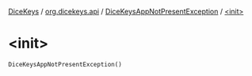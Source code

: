 [DiceKeys](../../index.md) / [org.dicekeys.api](../index.md) / [DiceKeysAppNotPresentException](index.md) / [&lt;init&gt;](./-init-.md)

# &lt;init&gt;

`DiceKeysAppNotPresentException()`